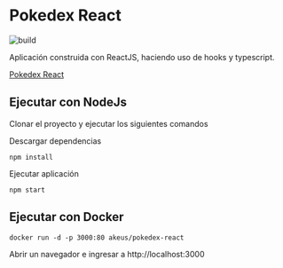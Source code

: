# Pokedex React

![build](https://github.com/AkeUS/pokedex-react/workflows/build/badge.svg?branch=main)

Aplicación construida con ReactJS, haciendo uso de hooks y typescript.

[Pokedex React](https://pokedex-react.akeus.vercel.app)

## Ejecutar con NodeJs

Clonar el proyecto y ejecutar los siguientes comandos

Descargar dependencias

```shell=
npm install
```

Ejecutar aplicación

```shell=
npm start
```

## Ejecutar con Docker

```shell=
docker run -d -p 3000:80 akeus/pokedex-react
```

Abrir un navegador e ingresar a http://localhost:3000
